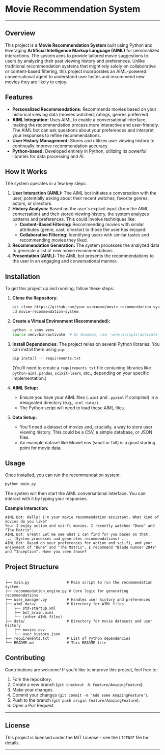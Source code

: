 # Movie Recommendation System

-----

## Overview

This project is a **Movie Recommendation System** built using Python and leveraging **Artificial Intelligence Markup Language (AIML)** for personalized interactions. The system aims to provide tailored movie suggestions to users by analyzing their past viewing history and preferences. Unlike traditional recommendation systems that might rely solely on collaborative or content-based filtering, this project incorporates an AIML-powered conversational agent to understand user tastes and recommend new movies they are likely to enjoy.

## Features

  * **Personalized Recommendations:** Recommends movies based on your historical viewing data (movies watched, ratings, genres preferred).
  * **AIML Integration:** Uses AIML to enable a conversational interface, making the recommendation process more interactive and user-friendly. The AIML bot can ask questions about your preferences and interpret your responses to refine recommendations.
  * **User History Management:** Stores and utilizes user viewing history to continually improve recommendation accuracy.
  * **Python-based:** Developed entirely in Python, utilizing its powerful libraries for data processing and AI.

## How It Works

The system operates in a few key steps:

1.  **User Interaction (AIML):** The AIML bot initiates a conversation with the user, potentially asking about their recent watches, favorite genres, actors, or directors.
2.  **History Analysis:** Based on the user's explicit input (from the AIML conversation) and their stored viewing history, the system analyzes patterns and preferences. This could involve techniques like:
      * **Content-Based Filtering:** Recommending movies with similar attributes (genre, cast, director) to those the user has enjoyed.
      * **Collaborative Filtering:** Identifying users with similar tastes and recommending movies they liked.
3.  **Recommendation Generation:** The system processes the analyzed data to generate a list of new movie recommendations.
4.  **Presentation (AIML):** The AIML bot presents the recommendations to the user in an engaging and conversational manner.

## Installation

To get this project up and running, follow these steps:

1.  **Clone the Repository:**

    ```bash
    git clone https://github.com/your-username/movie-recommendation-system.git
    cd movie-recommendation-system
    ```

2.  **Create a Virtual Environment (Recommended):**

    ```bash
    python -m venv venv
    source venv/bin/activate  # On Windows, use `venv\Scripts\activate`
    ```

3.  **Install Dependencies:**
    The project relies on several Python libraries. You can install them using `pip`:

    ```bash
    pip install -r requirements.txt
    ```

    (You'll need to create a `requirements.txt` file containing libraries like `python-aiml`, `pandas`, `scikit-learn`, etc., depending on your specific implementation.)

4.  **AIML Setup:**

      * Ensure you have your AIML files (`.aiml` and `.pyaiml` if compiled) in a designated directory (e.g., `aiml_data/`).
      * The Python script will need to load these AIML files.

5.  **Data Setup:**

      * You'll need a dataset of movies and, crucially, a way to store user viewing history. This could be a CSV, a simple database, or JSON files.
      * An example dataset like MovieLens (small or full) is a good starting point for movie data.

## Usage

Once installed, you can run the recommendation system:

```bash
python main.py
```

The system will then start the AIML conversational interface. You can interact with it by typing your responses.

**Example Interaction:**

```
AIML Bot: Hello! I'm your movie recommendation assistant. What kind of movies do you like?
You: I enjoy action and sci-fi movies. I recently watched "Dune" and "The Matrix".
AIML Bot: Great! Let me see what I can find for you based on that.
... (System processes and generates recommendations) ...
AIML Bot: Based on your preferences for action and sci-fi, and your enjoyment of "Dune" and "The Matrix", I recommend "Blade Runner 2049" and "Inception". Have you seen those?
```

## Project Structure

```
.
├── main.py                 # Main script to run the recommendation system
├── recommendation_engine.py # Core logic for generating recommendations
├── user_manager.py         # Handles user history and preferences
├── aiml_data/              # Directory for AIML files
│   ├── std-startup.xml
│   ├── bot_brain.aiml
│   └── (other AIML files)
├── data/                   # Directory for movie datasets and user history
│   ├── movies.csv
│   └── user_history.json
├── requirements.txt        # List of Python dependencies
└── README.md               # This README file
```

## Contributing

Contributions are welcome\! If you'd like to improve this project, feel free to:

1.  Fork the repository.
2.  Create a new branch (`git checkout -b feature/AmazingFeature`).
3.  Make your changes.
4.  Commit your changes (`git commit -m 'Add some AmazingFeature'`).
5.  Push to the branch (`git push origin feature/AmazingFeature`).
6.  Open a Pull Request.

-----

## License

This project is licensed under the MIT License - see the `LICENSE` file for details.

-----
